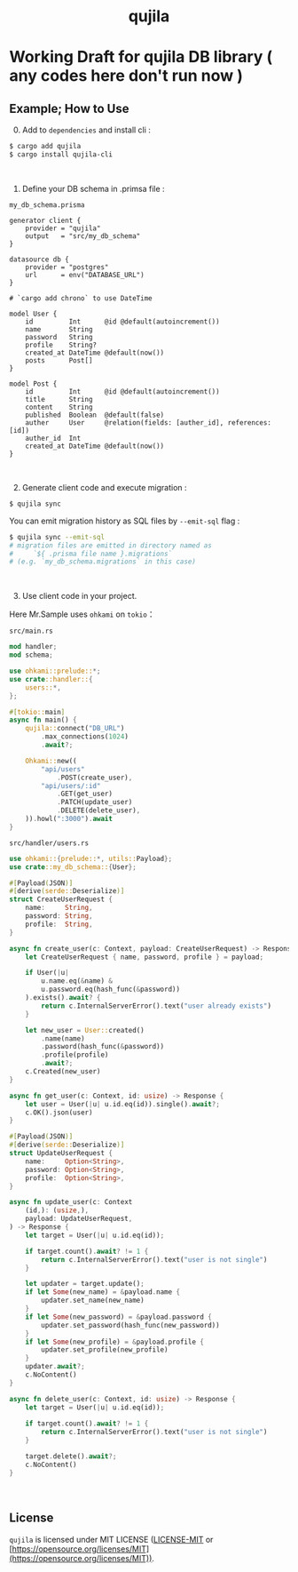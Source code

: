 <div align="center">
    <h1>qujila</h1>
</div>

# Working Draft for **qujila** DB library ( any codes here don't run now )

## Example; How to Use

0. Add to `dependencies` and install cli :

```sh
$ cargo add qujila
$ cargo install qujila-cli
```

<br/>

1. Define your DB schema in .primsa file :

`my_db_schema.prisma`
```prisma
generator client {
    provider = "qujila"
    output   = "src/my_db_schema"
}

datasource db {
    provider = "postgres"
    url      = env("DATABASE_URL")
}

# `cargo add chrono` to use DateTime

model User {
    id         Int      @id @default(autoincrement())
    name       String
    password   String
    profile    String?
    created_at DateTime @default(now())
    posts      Post[]
}

model Post {
    id         Int      @id @default(autoincrement())
    title      String
    content    String
    published  Boolean  @default(false)
    auther     User     @relation(fields: [auther_id], references: [id])
    auther_id  Int
    created_at DateTime @default(now())
}
```

<br/>

2. Generate client code and execute migration :

```sh
$ qujila sync
```

You can emit migration history as SQL files by `--emit-sql` flag :

```sh
$ qujila sync --emit-sql
# migration files are emitted in directory named as
#     `${ .prisma file name }.migrations`
# (e.g. `my_db_schema.migrations` in this case)
```

<br/>

3. Use client code in your project.

Here Mr.Sample uses `ohkami` on `tokio`：

`src/main.rs`
```rust
mod handler;
mod schema;

use ohkami::prelude::*;
use crate::handler::{
    users::*,
};

#[tokio::main]
async fn main() {
    qujila::connect("DB_URL")
        .max_connections(1024)
        .await?;

    Ohkami::new((
        "api/users"
            .POST(create_user),
        "api/users/:id"
            .GET(get_user)
            .PATCH(update_user)
            .DELETE(delete_user),
    )).howl(":3000").await
}
```

`src/handler/users.rs`
```rust
use ohkami::{prelude::*, utils::Payload};
use crate::my_db_schema::{User};

#[Payload(JSON)]
#[derive(serde::Deserialize)]
struct CreateUserRequest {
    name:     String,
    password: String,
    profile:  String,
}

async fn create_user(c: Context, payload: CreateUserRequest) -> Response {
    let CreateUserRequest { name, password, profile } = payload;

    if User(|u|
        u.name.eq(&name) &
        u.password.eq(hash_func(&password))
    ).exists().await? {
        return c.InternalServerError().text("user already exists")
    }

    let new_user = User::created()
        .name(name)
        .password(hash_func(&password))
        .profile(profile)
        .await?;
    c.Created(new_user)
}

async fn get_user(c: Context, id: usize) -> Response {
    let user = User(|u| u.id.eq(id)).single().await?;
    c.OK().json(user)
}

#[Payload(JSON)]
#[derive(serde::Deserialize)]
struct UpdateUserRequest {
    name:     Option<String>,
    password: Option<String>,
    profile:  Option<String>,
}

async fn update_user(c: Context
    (id,): (usize,),
    payload: UpdateUserRequest,
) -> Response {
    let target = User(|u| u.id.eq(id));

    if target.count().await? != 1 {
        return c.InternalServerError().text("user is not single")
    }

    let updater = target.update();
    if let Some(new_name) = &payload.name {
        updater.set_name(new_name)
    }
    if let Some(new_password) = &payload.password {
        updater.set_password(hash_func(new_password))
    }
    if let Some(new_profile) = &payload.profile {
        updater.set_profile(new_profile)
    }
    updater.await?;
    c.NoContent()
}

async fn delete_user(c: Context, id: usize) -> Response {
    let target = User(|u| u.id.eq(id));
    
    if target.count().await? != 1 {
        return c.InternalServerError().text("user is not single")
    }

    target.delete().await?;
    c.NoContent()
}
```

<br/>

## License
`qujila` is licensed under MIT LICENSE ([LICENSE-MIT](https://github.com/kana-rus/qujila/blob/main/LICENSE-MIT) or [https://opensource.org/licenses/MIT](https://opensource.org/licenses/MIT)).
